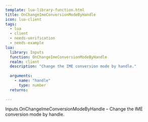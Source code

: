 ```yaml
---
template: lua-library-function.html
title: OnChangeImeConversionModeByHandle
icon: lua-client
tags:
  - lua
  - client
  - needs-verification
  - needs-example
lua:
  library: Inputs
  function: OnChangeImeConversionModeByHandle
  realm: client
  description: "Change the IME conversion mode by handle."
  
  arguments:
    - name: "handle"
      type: number
  returns:
    
---
```


<div class="lua__search__keywords">
Inputs.OnChangeImeConversionModeByHandle &#x2013; Change the IME conversion mode by handle.
</div>

